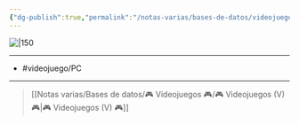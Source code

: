 ```yaml
---
{"dg-publish":true,"permalink":"/notas-varias/bases-de-datos/videojuegos/v-stardew-valley/"}
---
```



![|150](https://images.igdb.com/igdb/image/upload/t_cover_big/xrpmydnu9rpxvxfjkiu7.jpg)

---

- #videojuego/PC

---

> [[Notas varias/Bases de datos/🎮 Videojuegos 🎮/🎮 Videojuegos (V) 🎮\|🎮 Videojuegos (V) 🎮]]